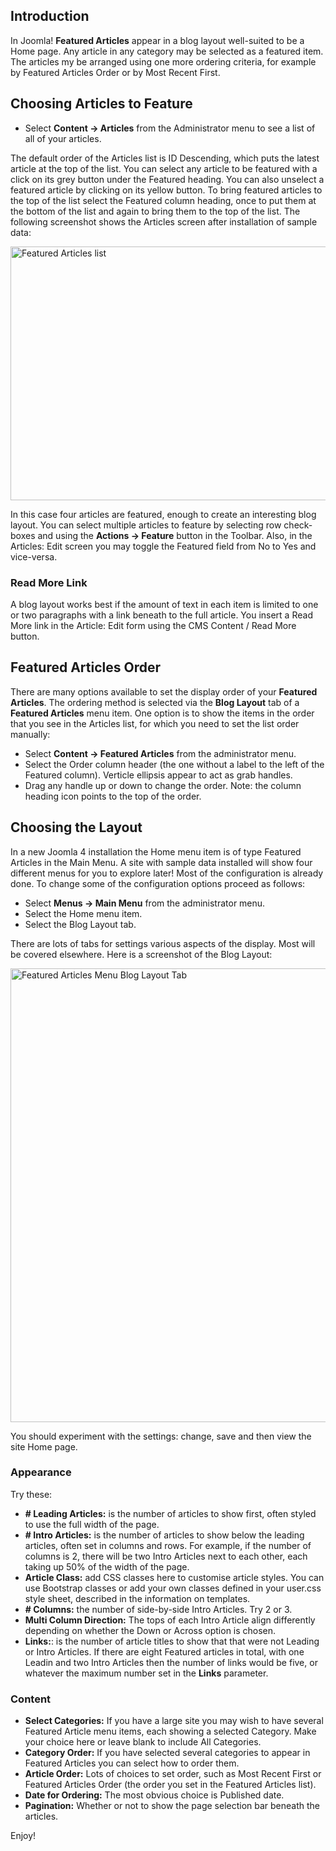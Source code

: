 <!-- Filename: J4.x:Featured_Articles / Display title: Featured Articles -->

## Introduction

In Joomla! **Featured Articles** appear in a blog layout well-suited to
be a Home page. Any article in any category may be selected as a
featured item. The articles my be arranged using one more ordering
criteria, for example by Featured Articles Order or by Most Recent
First.

## Choosing Articles to Feature

- Select **Content **→** Articles** from the Administrator menu to see a
  list of all of your articles.

The default order of the Articles list is ID Descending, which puts the
latest article at the top of the list. You can select any article to be
featured with a click on its grey button under the Featured heading. You
can also unselect a featured article by clicking on its yellow button.
To bring featured articles to the top of the list select the Featured
column heading, once to put them at the bottom of the list and again to
bring them to the top of the list. The following screenshot shows the
Articles screen after installation of sample data:

<img
src="https://docs.joomla.org/images/thumb/8/8f/J4x-featured-articles-list-en.png/800px-J4x-featured-articles-list-en.png"
decoding="async"
srcset="https://docs.joomla.org/images/8/8f/J4x-featured-articles-list-en.png 1.5x"
data-file-width="1000" data-file-height="508" width="800" height="406"
alt="Featured Articles list" />

In this case four articles are featured, enough to create an interesting
blog layout. You can select multiple articles to feature by selecting
row check-boxes and using the **Actions **→** Feature** button in the
Toolbar. Also, in the Articles: Edit screen you may toggle the Featured
field from No to Yes and vice-versa.

### Read More Link

A blog layout works best if the amount of text in each item is limited
to one or two paragraphs with a link beneath to the full article. You
insert a Read More link in the Article: Edit form using the CMS Content
/ Read More button.

## Featured Articles Order

There are many options available to set the display order of your
**Featured Articles**. The ordering method is selected via the **Blog
Layout** tab of a **Featured Articles** menu item. One option is to show
the items in the order that you see in the Articles list, for which you
need to set the list order manually:

- Select **Content **→** Featured Articles** from the administrator
  menu.
- Select the Order column header (the one without a label to the left of
  the Featured column). Verticle ellipsis appear to act as grab handles.
- Drag any handle up or down to change the order. Note: the column
  heading icon points to the top of the order.

## Choosing the Layout

In a new Joomla 4 installation the Home menu item is of type Featured
Articles in the Main Menu. A site with sample data installed will show
four different menus for you to explore later! Most of the configuration
is already done. To change some of the configuration options proceed as
follows:

- Select **Menus **→** Main Menu** from the administrator menu.
- Select the Home menu item.
- Select the Blog Layout tab.

There are lots of tabs for settings various aspects of the display. Most
will be covered elsewhere. Here is a screenshot of the Blog Layout:

<img
src="https://docs.joomla.org/images/thumb/e/e9/J4x-featured-articles-blog-tab-en.png/800px-J4x-featured-articles-blog-tab-en.png"
decoding="async"
srcset="https://docs.joomla.org/images/e/e9/J4x-featured-articles-blog-tab-en.png 1.5x"
data-file-width="1000" data-file-height="907" width="800" height="726"
alt="Featured Articles Menu Blog Layout Tab" />

You should experiment with the settings: change, save and then view the
site Home page.

### Appearance

Try these:

- **\# Leading Articles:** is the number of articles to show first,
  often styled to use the full width of the page.
- **\# Intro Articles:** is the number of articles to show below the
  leading articles, often set in columns and rows. For example, if the
  number of columns is 2, there will be two Intro Articles next to each
  other, each taking up 50% of the width of the page.
- **Article Class:** add CSS classes here to customise article styles.
  You can use Bootstrap classes or add your own classes defined in your
  user.css style sheet, described in the information on templates.
- **\# Columns:** the number of side-by-side Intro Articles. Try 2 or 3.
- **Multi Column Direction:** The tops of each Intro Article align
  differently depending on whether the Down or Across option is chosen.
- **Links:**: is the number of article titles to show that that were not
  Leading or Intro Articles. If there are eight Featured articles in
  total, with one Leadin and two Intro Articles then the number of links
  would be five, or whatever the maximum number set in the **Links**
  parameter.

### Content

- **Select Categories:** If you have a large site you may wish to have
  several Featured Article menu items, each showing a selected Category.
  Make your choice here or leave blank to include All Categories.
- **Category Order:** If you have selected several categories to appear
  in Featured Articles you can select how to order them.
- **Article Order:** Lots of choices to set order, such as Most Recent
  First or Featured Articles Order (the order you set in the Featured
  Articles list).
- **Date for Ordering:** The most obvious choice is Published date.
- **Pagination:** Whether or not to show the page selection bar beneath
  the articles.

Enjoy!
